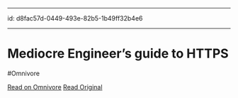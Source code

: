 
---
id: d8fac57d-0449-493e-82b5-1b49ff32b4e6

---

# Mediocre Engineer’s guide to HTTPS
#Omnivore

[Read on Omnivore](https://omnivore.app/me/mediocre-engineer-s-guide-to-https-191b3d8ac54)
[Read Original](https://devonperoutky.super.site/blog-posts/mediocre-engineers-guide-to-https)

